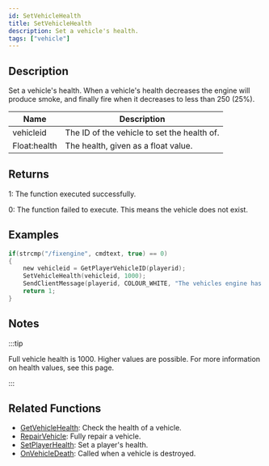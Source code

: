 ```yaml
---
id: SetVehicleHealth
title: SetVehicleHealth
description: Set a vehicle's health.
tags: ["vehicle"]
---
```


## Description

Set a vehicle's health. When a vehicle's health decreases the engine will produce smoke, and finally fire when it decreases to less than 250 (25%).

| Name         | Description                                 |
| ------------ | ------------------------------------------- |
| vehicleid    | The ID of the vehicle to set the health of. |
| Float:health | The health, given as a float value.         |

## Returns

1: The function executed successfully.

0: The function failed to execute. This means the vehicle does not exist.

## Examples

```c
if(strcmp("/fixengine", cmdtext, true) == 0)
{
    new vehicleid = GetPlayerVehicleID(playerid);
    SetVehicleHealth(vehicleid, 1000);
    SendClientMessage(playerid, COLOUR_WHITE, "The vehicles engine has been fully repaired.");
    return 1;
}
```

## Notes

:::tip

Full vehicle health is 1000. Higher values are possible. For more information on health values, see this page.

:::

## Related Functions

- [GetVehicleHealth](functions/GetVehicleHealth.md): Check the health of a vehicle.
- [RepairVehicle](functions/RepairVehicle.md): Fully repair a vehicle.
- [SetPlayerHealth](functions/SetPlayerHealth.md): Set a player's health.
- [OnVehicleDeath](callbacks/OnVehicleDeath.md): Called when a vehicle is destroyed.
